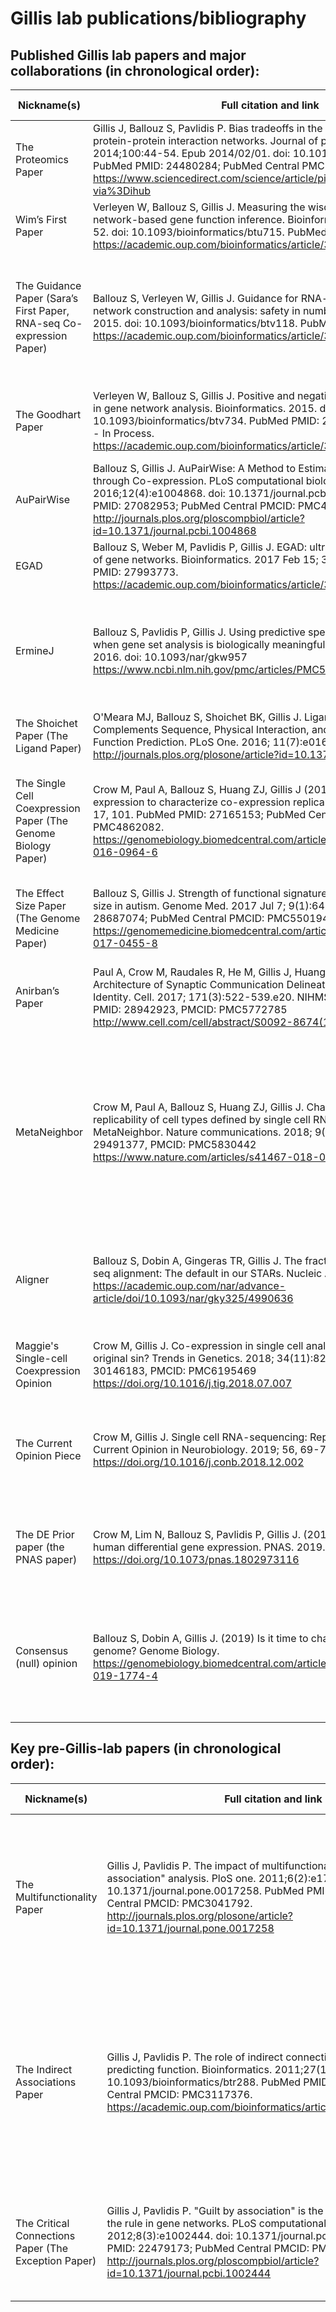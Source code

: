 # Gillis lab publications/bibliography

## Published Gillis lab papers and major collaborations (in chronological order):

| Nickname(s)                                                                   |    Full citation  and link                                                                                                                                                                                                                                                                                                                                                 |    Main   Takeaways/Comments                                                                                                                                                                                                                                                                                                                        |    Keywords                                                                                           |
|----------------------------------------------------------------------------------|--------------------------------------------------------------------------------------------------------------------------------------------------------------------------------------------------------------------------------------------------------------------------------------------------------------------------------------------------------------------------|-----------------------------------------------------------------------------------------------------------------------------------------------------------------------------------------------------------------------------------------------------------------------------------------------------------------------------------------------------|-------------------------------------------------------------------------------------------------------|
|    The   Proteomics Paper                                                        |    Gillis   J, Ballouz S, Pavlidis P. Bias tradeoffs in the creation and analysis of   protein-protein interaction networks. Journal of proteomics. 2014;100:44-54.   Epub 2014/02/01. doi: 10.1016/j.jprot.2014.01.020. PubMed PMID: 24480284;   PubMed Central PMCID: PMC3972268.   https://www.sciencedirect.com/science/article/pii/S1874391914000384?via%3Dihub     |    -         Biases in PPI data due to prey/bait selection                                                                                                                                                                                                                                                                                          |    Protein–protein   interaction, Co-expression, Bias, Gene Ontology, Networks, Multifunctionality    |
|    Wim’s   First Paper                                                           |    Verleyen   W, Ballouz S, Gillis J. Measuring the wisdom of the crowds in network-based   gene function inference. Bioinformatics. 2015;31(5):745-52. doi:   10.1093/bioinformatics/btu715. PubMed PMID: 25359890.   https://academic.oup.com/bioinformatics/article/31/5/745/317877                                                                                   |    -         Data is more important than methods                                                                                                                                                                                                                                                                                                    |    Machine   learning                                                                                 |
|    The   Guidance Paper   (Sara’s   First Paper, RNA-seq Co-expression Paper)    |    Ballouz   S, Verleyen W, Gillis J. Guidance for RNA-seq co-expression network   construction and analysis: safety in numbers. Bioinformatics. 2015. doi: 10.1093/bioinformatics/btv118.   PubMed PMID: 25717192.   https://academic.oup.com/bioinformatics/article/31/13/2123/196230                                                                                  |    -            It’s important to have lots of data   -            Microarray coexpression and RNA-seq coexpression are   similar except that low expressing genes form strong modules in microarray   but not RNA-seq networks                                                                                                                     |    RNA-seq,   microarray, coexpression, human, replicability, network analysis                        |
|    The   Goodhart Paper                                                          |    Verleyen   W, Ballouz S, Gillis J. Positive and negative forms of replicability in gene   network analysis. Bioinformatics. 2015. doi: 10.1093/bioinformatics/btv734.   PubMed PMID: 26668004. PMC Journal - In Process.   https://academic.oup.com/bioinformatics/article/32/7/1065/1744280                                                                          |    -         Replicability can occur for uninteresting reasons (e.g.   data re-use)                                                                                                                                                                                                                                                                 |    Machine   learning, replicability, network analysis, generalization                                |
|    AuPairWise                                                                    |    Ballouz   S, Gillis J. AuPairWise: A Method to Estimate RNA-Seq Replicability through   Co-expression. PLoS computational biology. 2016;12(4):e1004868. doi:   10.1371/journal.pcbi.1004868. PubMed PMID: 27082953; PubMed Central PMCID:   PMC4833304.   http://journals.plos.org/ploscompbiol/article?id=10.1371/journal.pcbi.1004868                               |    -         Higher coexpression of selected gene-pairs over random   gene-pairs can be used for RNA-seq quality control                                                                                                                                                                                                                            |    Software,   coexpression                                                                           |
|    EGAD                                                                          |    Ballouz   S, Weber M, Pavlidis P, Gillis J. EGAD: ultra-fast functional analysis of   gene networks. Bioinformatics. 2017 Feb 15; 33(4):612-614. PubMed PMID:   27993773.   https://academic.oup.com/bioinformatics/article/33/4/612/2664343                                                                                                                          |    -         Bioconductor package for neighbor voting and other   assorted functions                                                                                                                                                                                                                                                                |    Software,   network analysis                                                                       |
|    ErmineJ                                                                       |    Ballouz   S, Pavlidis P, Gillis J. Using predictive specificity to determine when gene   set analysis is biologically meaningful. Nucleic Acids Research. 2016. doi:   10.1093/nar/gkw957    https://www.ncbi.nlm.nih.gov/pmc/articles/PMC5389513/                                                                                                                    |    -         Specificity and robustness are useful heuristics to   identify reliable enrichment results.     -         We can use multifunctionality as a way of targeting   specificity and robustness.                                                                                                                                            |    Enrichment   analysis, GO                                                                          |
|    The   Shoichet Paper   (The   Ligand Paper)                                   |    O'Meara   MJ, Ballouz S, Shoichet BK, Gillis J. Ligand Similarity Complements Sequence,   Physical Interaction, and Co-Expression for Gene Function Prediction. PLoS   One. 2016; 11(7):e0160098. PMID: 27467773.   http://journals.plos.org/plosone/article?id=10.1371/journal.pone.0160098                                                                          |    -         Ligand similarity contains different information than   other networks.                                                                                                                                                                                                                                                                |    Collaboration,   coexpression, gene function                                                       |
|    The   Single Cell Coexpression Paper (The Genome Biology Paper)               |    Crow   M, Paul A, Ballouz S, Huang ZJ, Gillis J (2016) Exploiting single-cell   expression to characterize co-expression replicability. Genome Biology 17,   101. PubMed PMID: 27165153; PubMed Central PMCID: PMC4862082.   https://genomebiology.biomedcentral.com/articles/10.1186/s13059-016-0964-6                                                               |    -            Single cell RNA-seq coexpression aggregation ~ bulk   -            Coexpression within cell types ~ across cell types   -            Expression level can predict coexpression, so should test   for this                                                                                                                           |    Single   cell, meta-analysis, coexpression, Brainspan, control experiments, novel data             |
|    The   Effect Size Paper (The Genome Medicine Paper)                           |    Ballouz   S, Gillis J. Strength of functional signature correlates with effect size in   autism. Genome Med. 2017 Jul 7; 9(1):64. PubMed PMID: 28687074; PubMed   Central PMCID: PMC5501949.   https://genomemedicine.biomedcentral.com/articles/10.1186/s13073-017-0455-8                                                                                            |    -         The more strongly a gene is associated with a disease,   the more likely it is to show functional convergence.                                                                                                                                                                                                                         |    Expression,   functional enrichment, disease, genetics, autism, Brainspan                          |
|    Anirban’s   Paper                                                             |    Paul   A, Crow M, Raudales R, He M, Gillis J, Huang ZJ. Transcriptional Architecture   of Synaptic Communication Delineates GABAergic Neuron Identity. Cell. 2017;   171(3):522-539.e20. NIHMSID: NIHMS927502, PMID: 28942923, PMCID: PMC5772785   http://www.cell.com/cell/abstract/S0092-8674(17)30990-X                                                            |    -            Gene sets related to synaptic function show   characteristic expression patterns within interneuron subtypes                                                                                                                                                                                                                        |    Single   cell, collaboration, brain, novel data                                                    |
|    MetaNeighbor                                                                  |    Crow   M, Paul A, Ballouz S, Huang ZJ, Gillis J. Characterizing the replicability of   cell types defined by single cell RNA-sequencing data using MetaNeighbor.   Nature communications. 2018; 9(1):884. PMID: 29491377, PMCID: PMC5830442   https://www.nature.com/articles/s41467-018-03282-0                                                                      |    -            Cell type transcriptional profiles are replicable across   studies   -            When predicting cell identity, almost any set of genes   can be used to improve performance above chance   -            Highly variable genes are generally useful, even when   cell types are rare or only subtly different from the outgroup    |    Single   cell, meta-analysis, brain, software                                                      |
|    Aligner                                                                       |    Ballouz   S, Dobin A, Gingeras TR, Gillis J. The fractured landscape of RNA-seq   alignment: The default in our STARs. Nucleic Acids Research.     https://academic.oup.com/nar/advance-article/doi/10.1093/nar/gky325/4990636                                                                                                                                        |    -            Exact expression is hard to get right, statistical   differences are easy   -            Most parameter choices are fine, but our ways of telling   what is fine are overly technical.                                                                                                                                              |    RNA-seq,   STAR, software, meta-analysis, collaboration                                            |
|    Maggie's Single-cell Coexpression Opinion                                                                       |    Crow M, Gillis J. Co-expression in single cell analysis: Saving grace or original sin? Trends in Genetics. 2018; 34(11):823-831. PMID: 30146183, PMCID: PMC6195469   https://doi.org/10.1016/j.tig.2018.07.007                                                                                                                                        |    -            Single-cell RNA-seq only works because of coexpression.   -            At some point this will fail.                                                                                                                                              |    Single cell, coexpression, marker genes, causality, opinion
|    The Current Opinion Piece                                                                       |    Crow M, Gillis J. Single cell RNA-sequencing: Replicability of cell types. Current Opinion in Neurobiology. 2019; 56, 69-77.     https://doi.org/10.1016/j.conb.2018.12.002                                                                                                                                        |    -            What is a cell type? Transcription alone is not sufficient to establish whether a cluster has a unique function, but replicability of profiles is a good first step.                                                                                                                                            |    Single cell, replicability, causality
|    The DE Prior paper (the PNAS paper)                                                                       |    Crow M, Lim N, Ballouz S, Pavlidis P, Gillis J. (2019) Predictability of human differential gene expression. PNAS. 2019.     https://doi.org/10.1073/pnas.1802973116                                                                                                                                       |    -           Some genes are more likely to be DE than others.   -            Knowing this can help you interpret the plausibility and specificity of your DE hit list.                                                                                                                                              |    Expression, meta-analysis, collaboration, Gemma, functional enrichment 
|    Consensus (null) opinion                                                                       |     Ballouz S, Dobin A, Gillis J. (2019) Is it time to change the reference genome? Genome Biology.     https://genomebiology.biomedcentral.com/articles/10.1186/s13059-019-1774-4                                                                                                                                      |                                                                                                                                         - The reference genome is idiosyncratic and shouldn't be used as a baseline.  - Incorporating the most frequent/common allele into the reference (i.e., converting it into a 'consensus' genome) is a good-enough fix     |   Consensus genome, Reference genome, mapping, variant-calling, collaboration

## Key pre-Gillis-lab papers (in chronological order): 

| Nickname(s)                                                   |    Full citation and link                                                                                                                                                                                                                                                                                                                               |    Main   Takeaways/Comments                                                                                                                                                                                                                                                                                                                                                     |    Keywords                             |
|------------------------------------------------------------------|-------------------------------------------------------------------------------------------------------------------------------------------------------------------------------------------------------------------------------------------------------------------------------------------------------------------------------------------------|------------------------------------------------------------------------------------------------------------------------------------------------------------------------------------------------------------------------------------------------------------------------------------------------------------------------------------------------------------|-----------------------------------------------------------|
|    The   Multifunctionality Paper                                |    Gillis   J, Pavlidis P. The impact of multifunctional genes on "guilt by   association" analysis. PloS one. 2011;6(2):e17258. doi:   10.1371/journal.pone.0017258. PubMed PMID: 21364756; PubMed Central PMCID:   PMC3041792.   http://journals.plos.org/plosone/article?id=10.1371/journal.pone.0017258                                     |    -         A single ranked list of genes is a good predictor for   lots of gene functions (defined as sets)   -         This ranked list is embedded in networks via node degree   -         Sophisticated algorithm performance can be about half   described as reconstructing this list (focusing on PPI data)                                        |    Bias,   gene function, machine learning                |
|    The   Indirect Associations Paper                             |    Gillis   J, Pavlidis P. The role of indirect connections in gene networks in   predicting function. Bioinformatics. 2011;27(13):1860-6. doi:   10.1093/bioinformatics/btr288. PubMed PMID: 21551147; PubMed Central PMCID:   PMC3117376.   https://academic.oup.com/bioinformatics/article/27/13/1860/185863                                 |    -         Algorithms look exactly like neighbor-voting if indirect   connections are given some fractional value   -         This means very fast machine learning can be done by   pre-propagating the network if sparse   -         Co-expression networks can be aggregated to give a   high-performing dense network (no need to make it sparse)    |    Machine   learning, coexpression, network analysis     |
|    The   Critical Connections Paper   (The   Exception Paper)    |    Gillis   J, Pavlidis P. "Guilt by association" is the exception rather than   the rule in gene networks. PLoS computational biology. 2012;8(3):e1002444.   doi: 10.1371/journal.pcbi.1002444. PubMed PMID: 22479173; PubMed Central   PMCID: PMC3315453.   http://journals.plos.org/ploscompbiol/article?id=10.1371/journal.pcbi.1002444     |    -         Single “one-off” connections in PPI networks account for   a lot of the performance missed by multifunctionality.  These connections aren’t “learnable” in any   conventional sense                                                                                                                                                           |    Generalization,   protein-protein interaction          |
